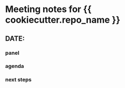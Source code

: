 # Meeting notes for {{ cookiecutter.repo_name }}

## DATE: <date>
### panel

### agenda

### next steps




